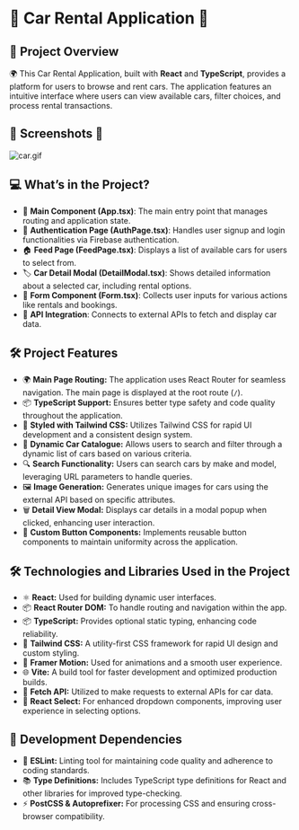 # 🚗 Car Rental Application 🚗

## 📖 Project Overview
🌍 This Car Rental Application, built with **React** and **TypeScript**, provides a platform for users to browse and rent cars.
The application features an intuitive interface where users can view available cars, filter choices, and process rental transactions. 

## 📸 Screenshots 📸

![car.gif](https://github.com/Fiartaks/53-TypeScript-Car-Rental/blob/main/car/public/car.gif)

## 💻 What’s in the Project?
- 🌟 **Main Component (App.tsx)**: The main entry point that manages routing and application state.  
- 🔑 **Authentication Page (AuthPage.tsx)**: Handles user signup and login functionalities via Firebase authentication.  
- 🏠 **Feed Page (FeedPage.tsx)**: Displays a list of available cars for users to select from.  
- 🏷️ **Car Detail Modal (DetailModal.tsx)**: Shows detailed information about a selected car, including rental options.  
- 📝 **Form Component (Form.tsx)**: Collects user inputs for various actions like rentals and bookings.  
- 🔌 **API Integration**: Connects to external APIs to fetch and display car data.

## 🛠️ Project Features

- 🌍 **Main Page Routing:** The application uses React Router for seamless navigation. The main page is displayed at the root route (`/`).
- 📦 **TypeScript Support:** Ensures better type safety and code quality throughout the application.
- 🎨 **Styled with Tailwind CSS:** Utilizes Tailwind CSS for rapid UI development and a consistent design system.
- 🚀 **Dynamic Car Catalogue:** Allows users to search and filter through a dynamic list of cars based on various criteria.
- 🔍 **Search Functionality:** Users can search cars by make and model, leveraging URL parameters to handle queries.
- 🖼️ **Image Generation:** Generates unique images for cars using the external API based on specific attributes.
- 🗑️ **Detail View Modal:** Displays car details in a modal popup when clicked, enhancing user interaction.
- 🚧 **Custom Button Components:** Implements reusable button components to maintain uniformity across the application.

## 🛠️ Technologies and Libraries Used in the Project

- ⚛️ **React:** Used for building dynamic user interfaces.
- 📦 **React Router DOM:** To handle routing and navigation within the app.
- 📦 **TypeScript:** Provides optional static typing, enhancing code reliability.
- 🎨 **Tailwind CSS:** A utility-first CSS framework for rapid UI design and custom styling.
- 🔄 **Framer Motion:** Used for animations and a smooth user experience.
- 🌐 **Vite:** A build tool for faster development and optimized production builds.
- 📡 **Fetch API:** Utilized to make requests to external APIs for car data.
- 🚀 **React Select:** For enhanced dropdown components, improving user experience in selecting options.

## 🔧 Development Dependencies

- 🚫 **ESLint:** Linting tool for maintaining code quality and adherence to coding standards.
- 📚 **Type Definitions:** Includes TypeScript type definitions for React and other libraries for improved type-checking.
- ⚡ **PostCSS & Autoprefixer:** For processing CSS and ensuring cross-browser compatibility.


